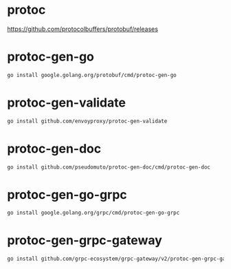 # protoc

https://github.com/protocolbuffers/protobuf/releases

# protoc-gen-go

```bash
go install google.golang.org/protobuf/cmd/protoc-gen-go
```

# protoc-gen-validate
```bash
go install github.com/envoyproxy/protoc-gen-validate
```

# protoc-gen-doc
```bash
go install github.com/pseudomuto/protoc-gen-doc/cmd/protoc-gen-doc
```

# protoc-gen-go-grpc
```bash
go install google.golang.org/grpc/cmd/protoc-gen-go-grpc
```

# protoc-gen-grpc-gateway
```bash
go install github.com/grpc-ecosystem/grpc-gateway/v2/protoc-gen-grpc-gateway
```